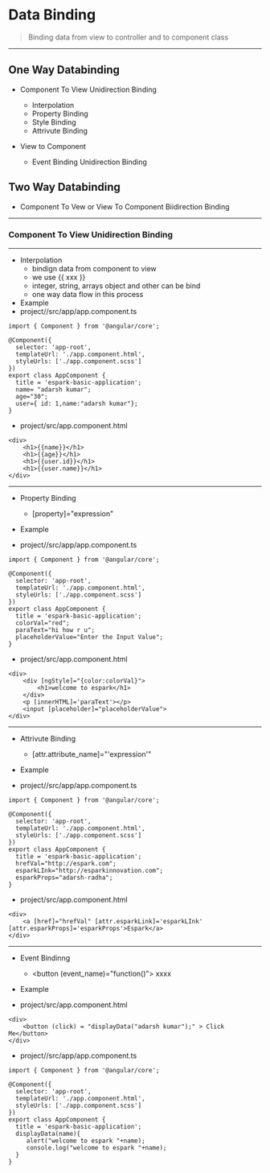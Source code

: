 # Data Binding 
> Binding data from view to controller and to component class 
---

## One Way Databinding 
* Component To View Unidirection Binding 
	* Interpolation 
	* Property Binding 
	* Style Binding 
	* Attrivute Binding 

* View to Component 
	* Event Binding Unidirection Binding 

## Two Way Databinding 
* Component To Vew or View To Component Biidirection Binding 

----

### Component To View Unidirection Binding 
	
---

* Interpolation 
	* bindign data from component to view 
	* we use {{ xxx }}
	* integer, string, arrays object and other can be bind 
	* one way data flow in this process 
* Example 
* project//src/app/app.component.ts
```
import { Component } from '@angular/core';

@Component({
  selector: 'app-root',
  templateUrl: './app.component.html',
  styleUrls: ['./app.component.scss']
})
export class AppComponent {
  title = 'espark-basic-application';
  name= "adarsh kumar";
  age="30";
  user={ id: 1,name:"adarsh kumar"};
}

```
* project/src/app.component.html
```
<div>
    <h1>{{name}}</h1>
    <h1>{{age}}</h1>
    <h1>{{user.id}}</h1>
    <h1>{{user.name}}</h1>
</div>
```

---

* Property Binding 
	* [property]="expression"

* Example 
* project//src/app/app.component.ts
```
import { Component } from '@angular/core';

@Component({
  selector: 'app-root',
  templateUrl: './app.component.html',
  styleUrls: ['./app.component.scss']
})
export class AppComponent {
  title = 'espark-basic-application';
  colorVal="red";
  paraText="hi how r u";
  placeholderValue="Enter the Input Value";
}

```

* project/src/app.component.html
```
<div>
	<div [ngStyle]="{color:colorVal}">
	    <h1>welcome to espark</h1>
	</div>
	<p [innerHTML]='paraText'></p>
	<input [placeholder]="placeholderValue">
</div>

```

---

* Attrivute Binding
	* [attr.attribute_name]="'expression'"

* Example 	
* project//src/app/app.component.ts
```
import { Component } from '@angular/core';

@Component({
  selector: 'app-root',
  templateUrl: './app.component.html',
  styleUrls: ['./app.component.scss']
})
export class AppComponent {
  title = 'espark-basic-application';
  hrefVal="http://espark.com";
  esparkLInk="http://esparkinnovation.com";
  esparkProps="adarsh-radha";
}

```

* project/src/app.component.html
```
<div>
	<a [href]="hrefVal" [attr.esparkLink]='esparkLInk' [attr.esparkProps]='esparkProps'>Espark</a>
</div>

```

---

* Event Bindinng 
	* <button (event_name)="function()"> xxxx </button>
* Example 

* project/src/app.component.html
```
<div>
	<button (click) = "displayData("adarsh kumar");" > Click Me</button>
</div>

```

* project//src/app/app.component.ts
```
import { Component } from '@angular/core';

@Component({
  selector: 'app-root',
  templateUrl: './app.component.html',
  styleUrls: ['./app.component.scss']
})
export class AppComponent {
  title = 'espark-basic-application';
  displayData(name){
     alert("welcome to espark "+name);
     console.log("welcome to espark "+name);
  }
}

```
